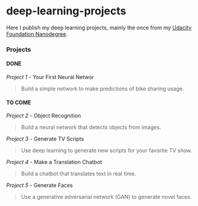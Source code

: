# deep-learning-projects

Here I publish my deep learning projects, mainly the once from my 
[Udacity][udacity] [Foundation Nanodegree][dl].

### Projects ###

#### DONE ####
*Project 1* - Your First Neural Networ

>Build a simple network to make predictions of bike sharing usage.

#### TO COME ####
*Project 2* - Object Recognition

>Build a neural network that detects objects from images.

*Project 3* - Generate TV Scripts

>Use deep learning to generate new scripts for your favorite TV show.

*Project 4* - Make a Translation Chatbot

>Build a chatbot that translates text in real time.

*Project 5* - Generate Faces

>Use a generative adversarial network (GAN) to generate novel faces.

[udacity]: https://www.udacity.com/ "Udacity"

[dl]: https://www.udacity.com/course/deep-learning-nanodegree-foundation--nd101 "Deep Learning Foundation Nanodegree"